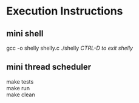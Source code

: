# Execution Instructions

## mini shell
gcc -o shelly shelly.c
./shelly *CTRL-D to exit shelly*

## mini thread scheduler
make tests <br />
make run <br />
make clean <br />

